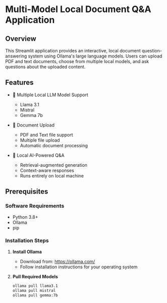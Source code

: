 # Multi-Model Local Document Q&A Application

## Overview

This Streamlit application provides an interactive, local document question-answering system using Ollama's large language models. Users can upload PDF and text documents, choose from multiple local models, and ask questions about the uploaded content.

## Features

- 🚀 Multiple Local LLM Model Support
  - Llama 3.1
  - Mistral
  - Gemma 7b

- 📄 Document Upload
  - PDF and Text file support
  - Multiple file upload
  - Automatic document processing

- 🤖 Local AI-Powered Q&A
  - Retrieval-augmented generation
  - Context-aware responses
  - Runs entirely on local machine

## Prerequisites

### Software Requirements
- Python 3.8+
- Ollama
- pip

### Installation Steps

1. **Install Ollama**
   - Download from: https://ollama.com/
   - Follow installation instructions for your operating system

2. **Pull Required Models**
   ```bash
   ollama pull llama3.1
   ollama pull mistral
   ollama pull gemma:7b
